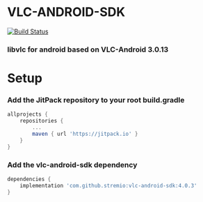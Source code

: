 # VLC-ANDROID-SDK

[![Build Status](https://travis-ci.com/Stremio/vlc-android-sdk.svg?branch=master)](https://travis-ci.com/Stremio/vlc-android-sdk)

### libvlc for android based on VLC-Android 3.0.13

# Setup

### Add the JitPack repository to your root build.gradle

```gradle
allprojects {
    repositories {
        ...
        maven { url 'https://jitpack.io' }
    }
}
```

### Add the vlc-android-sdk dependency

```gradle
dependencies {
    implementation 'com.github.stremio:vlc-android-sdk:4.0.3'
}
```